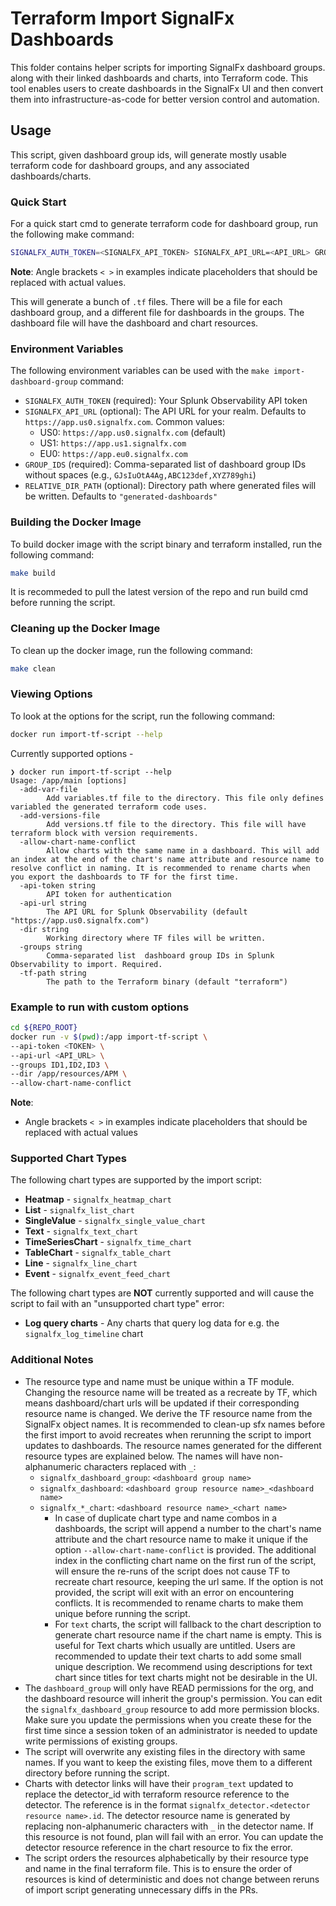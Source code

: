 # Terraform Import SignalFx Dashboards

This folder contains helper scripts for importing SignalFx dashboard groups. along with their linked dashboards and charts, into Terraform code. This tool enables users to create dashboards in the SignalFx UI and then convert them into infrastructure-as-code for better version control and automation.

## Usage

This script, given dashboard group ids, will generate mostly usable terraform code for dashboard groups, and any associated dashboards/charts.

### Quick Start

For a quick start cmd to generate terraform code for dashboard group, run the following make command:

```sh
SIGNALFX_AUTH_TOKEN=<SIGNALFX_API_TOKEN> SIGNALFX_API_URL=<API_URL> GROUP_IDS=ID1,ID2,ID3 RELATIVE_DIR_PATH=resources/Dashboards make import-dashboard-group
```

**Note**: Angle brackets `< >` in examples indicate placeholders that should be replaced with actual values.

This will generate a bunch of `.tf` files. There will be a file for each dashboard group, and a different file for dashboards in the groups. The dashboard file will have the dashboard and chart resources.

### Environment Variables

The following environment variables can be used with the `make import-dashboard-group` command:

- `SIGNALFX_AUTH_TOKEN` (required): Your Splunk Observability API token
- `SIGNALFX_API_URL` (optional): The API URL for your realm. Defaults to `https://app.us0.signalfx.com`. Common values:
  - US0: `https://app.us0.signalfx.com` (default)
  - US1: `https://app.us1.signalfx.com`  
  - EU0: `https://app.eu0.signalfx.com`
- `GROUP_IDS` (required): Comma-separated list of dashboard group IDs without spaces (e.g., `GJsIuOtA4Ag,ABC123def,XYZ789ghi`)
- `RELATIVE_DIR_PATH` (optional): Directory path where generated files will be written. Defaults to `"generated-dashboards"`

### Building the Docker Image

To build docker image with the script binary and terraform installed, run the following command:

```sh
make build
```

It is recommeded to pull the latest version of the repo and run build cmd before running the script.

### Cleaning up the Docker Image

To clean up the docker image, run the following command:

```sh
make clean
```

### Viewing Options

To look at the options for the script, run the following command:

```sh
docker run import-tf-script --help
```

Currently supported options -

```
❯ docker run import-tf-script --help
Usage: /app/main [options]
  -add-var-file
        Add variables.tf file to the directory. This file only defines variabled the generated terraform code uses.
  -add-versions-file
        Add versions.tf file to the directory. This file will have terraform block with version requirements.
  -allow-chart-name-conflict
        Allow charts with the same name in a dashboard. This will add an index at the end of the chart's name attribute and resource name to resolve conflict in naming. It is recommended to rename charts when you export the dashboards to TF for the first time.
  -api-token string
        API token for authentication
  -api-url string
        The API URL for Splunk Observability (default "https://app.us0.signalfx.com")
  -dir string
        Working directory where TF files will be written.
  -groups string
        Comma-separated list  dashboard group IDs in Splunk Observability to import. Required.
  -tf-path string
        The path to the Terraform binary (default "terraform")
```

### Example to run with custom options

```sh
cd ${REPO_ROOT}
docker run -v $(pwd):/app import-tf-script \
--api-token <TOKEN> \
--api-url <API_URL> \
--groups ID1,ID2,ID3 \
--dir /app/resources/APM \
--allow-chart-name-conflict
```

**Note**: 
- Angle brackets `< >` in examples indicate placeholders that should be replaced with actual values

### Supported Chart Types

The following chart types are supported by the import script:
- **Heatmap** - `signalfx_heatmap_chart`
- **List** - `signalfx_list_chart` 
- **SingleValue** - `signalfx_single_value_chart`
- **Text** - `signalfx_text_chart`
- **TimeSeriesChart** - `signalfx_time_chart`
- **TableChart** - `signalfx_table_chart`
- **Line** - `signalfx_line_chart`
- **Event** - `signalfx_event_feed_chart`

The following chart types are **NOT** currently supported and will cause the script to fail with an "unsupported chart type" error:
- **Log query charts** - Any charts that query log data for e.g. the `signalfx_log_timeline` chart

### Additional Notes

- The resource type and name must be unique within a TF module. Changing the resource name will be treated as a recreate by TF, which means dashboard/chart urls will be updated if their corresponding resource name is changed. We derive the TF resource name from the SignalFx object names. It is recommended to clean-up sfx names before the first import to avoid recreates when rerunning the script to import updates to dashboards. The resource names generated for the different resource types are explained below. The names will have non-alphanumeric characters replaced with `_`:
  - `signalfx_dashboard_group`: `<dashboard group name>`
  - `signalfx_dashboard`: `<dashboard group resource name>_<dashboard name>`
  - `signalfx_*_chart`: `<dashboard resource name>_<chart name>`
    - In case of duplicate chart type and name combos in a dashboards, the script will append a number to the chart's name attribute and the chart resource name to make it unique if the option `--allow-chart-name-conflict` is provided. The additional index in the conflicting chart name on the first run of the script, will ensure the re-runs of the script does not cause TF to recreate chart resource, keeping the url same. If the option is not provided, the script will exit with an error on encountering conflicts. It is recommended to rename charts to make them unique before running the script.
    - For `text` charts, the script will fallback to the chart description to generate chart resource name if the chart name is empty. This is useful for Text charts which usually are untitled. Users are recommended to update their text charts to add some small unique description. We recommend using descriptions for text chart since titles for text charts might not be desirable in the UI.
- The `dashboard_group` will only have READ permissions for the org, and the dashboard resource will inherit the group's permission. You can edit the `signalfx_dashboard_group` resource to add more permission blocks. Make sure you update the permissions when you create these for the first time since a session token of an administrator is needed to update write permissions of existing groups.
- The script will overwrite any existing files in the directory with same names. If you want to keep the existing files, move them to a different directory before running the script.
- Charts with detector links will have their `program_text` updated to replace the detector_id with terraform resource reference to the detector. The reference is in the format `signalfx_detector.<detector resource name>.id`. The detector resource name is generated by replacing non-alphanumeric characters with `_` in the detector name. If this resource is not found, plan will fail with an error. You can  update the detector resource reference in the chart resource to fix the error.
- The script orders the resources alphabetically by their resource type and name in the final terraform file. This is to ensure the order of resources is kind of deterministic and does not change between reruns of import script generating unnecessary diffs in the PRs.
